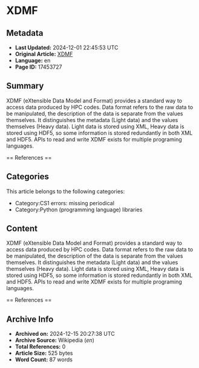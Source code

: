 # XDMF

## Metadata
- **Last Updated:** 2024-12-01 22:45:53 UTC
- **Original Article:** [XDMF](https://en.wikipedia.org/wiki/XDMF)
- **Language:** en
- **Page ID:** 17453727

## Summary
XDMF (eXtensible Data Model and Format) provides a standard way to access data produced by HPC codes. Data format refers to the raw data to be manipulated, the description of the data is separate from the values themselves. It distinguishes the metadata (Light data) and the values themselves (Heavy data). Light data is stored using XML, Heavy data is stored using HDF5, so some information is stored redundantly in both XML and HDF5.  APIs to read and write XDMF exists for multiple programing languages.


== References ==

## Categories
This article belongs to the following categories:

- Category:CS1 errors: missing periodical
- Category:Python (programming language) libraries

## Content

XDMF (eXtensible Data Model and Format) provides a standard way to access data produced by HPC codes. Data format refers to the raw data to be manipulated, the description of the data is separate from the values themselves. It distinguishes the metadata (Light data) and the values themselves (Heavy data). Light data is stored using XML, Heavy data is stored using HDF5, so some information is stored redundantly in both XML and HDF5.  APIs to read and write XDMF exists for multiple programing languages.


== References ==

## Archive Info
- **Archived on:** 2024-12-15 20:27:38 UTC
- **Archive Source:** Wikipedia (_en_)
- **Total References:** 0
- **Article Size:** 525 bytes
- **Word Count:** 87 words
